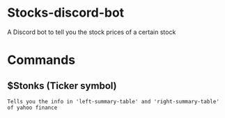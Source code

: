 # Stocks-discord-bot
A Discord bot to tell you the stock prices of a certain stock 

# Commands
  ## $Stonks (Ticker symbol)
    Tells you the info in 'left-summary-table' and 'right-summary-table' of yahoo finance

